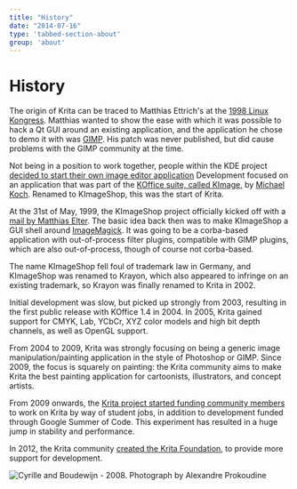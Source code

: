 ```yaml
---
title: "History"
date: "2014-07-16"
type: 'tabbed-section-about'
group: 'about'
---
```


# History

The origin of Krita can be traced to Matthias Ettrich's at the [1998 Linux Kongress](http://www.linux-kongress.org/1998/abstracts.html). Matthias wanted to show the ease with which it was possible to hack a Qt GUI around an existing application, and the application he chose to demo it with was [GIMP](http://www.gimp.org). His patch was never published, but did cause problems with the GIMP community at the time.

Not being in a position to work together, people within the KDE project [decided to start their own image editor application](http://lists.kde.org/?l=kde-devel&m=92755013313863&w=2 "decided to start their own image editor application") Development focused on an application that was part of the [KOffice suite, called KImage,](http://websvn.kde.org/?view=revision&revision=14308 "KImage") by [Michael Koch](http://lists.kde.org/?l=kde-devel&m=92756018422117&w=2 "first mention of KImageShop"). Renamed to KImageShop, this was the start of Krita.

At the 31st of May, 1999, the KImageShop project officially kicked off with a [mail by Matthias Elter](http://lists.kde.org/?l=kde-devel&m=92815444812221&w=2 "kick-off"). The basic idea back then was to make KImageShop a GUI shell around [ImageMagick](http://www.imagemagick.org/ "ImageMagick"). It was going to be a corba-based application with out-of-process filter plugins, compatible with GIMP plugins, which are also out-of-process, though of course not corba-based.

The name KImageShop fell foul of trademark law in Germany, and KImageShop was renamed to Krayon, which also appeared to infringe on an existing trademark, so Krayon was finally renamed to Krita in 2002.

Initial development was slow, but picked up strongly from 2003, resulting in the first public release with KOffice 1.4 in 2004. In 2005, Krita gained support for CMYK, Lab, YCbCr, XYZ color models and high bit depth channels, as well as OpenGL support.

From 2004 to 2009, Krita was strongly focusing on being a generic image manipulation/painting application in the style of Photoshop or GIMP. Since 2009, the focus is squarely on painting: the Krita community aims to make Krita the best painting application for cartoonists, illustrators, and concept artists.

From 2009 onwards, the [Krita project started funding community members](http://dot.kde.org/2009/12/02/krita-team-seeking-sponsorship-take-krita-next-level) to work on Krita by way of student jobs, in addition to development funded through Google Summer of Code. This experiment has resulted in a huge jump in stability and performance.

In 2012, the Krita community [created the Krita Foundation](/posts/announcing-the-krita-foundation/ "Announcing the Krita Foundation"), to provide more support for development.

![Cyrille and Boudewijn - 2008.](../images/krita-history-screen.jpg "Photograph by Alexandre Prokoudine") Photograph by Alexandre Prokoudine
